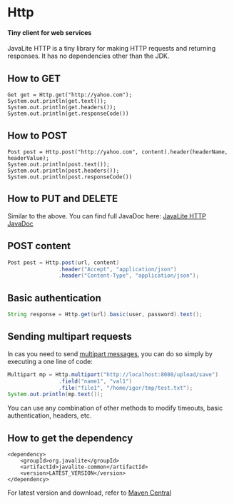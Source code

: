<div class="page-header">
   <h1>Http</h1>
   <h4>Tiny client for web services</h4>
</div>



JavaLite HTTP is a tiny library for making HTTP requests and returning responses. It has no dependencies other than the JDK.

## How to GET

~~~~ {.java}
Get get = Http.get("http://yahoo.com");
System.out.println(get.text());
System.out.println(get.headers());
System.out.println(get.responseCode())
~~~~

## How to POST

~~~~ {.java}
Post post = Http.post("http://yahoo.com", content).header(headerName, headerValue);
System.out.println(post.text());
System.out.println(post.headers());
System.out.println(post.responseCode())
~~~~

## How to PUT and DELETE

Similar to the above.  You can find full JavaDoc here:
<a href="http://javalite.github.io/activejdbc/org/javalite/http/package-summary.html">JavaLite HTTP JavaDoc</a>

## POST content

```java
Post post = Http.post(url, content)
                .header("Accept", "application/json")
                .header("Content-Type", "application/json");
```

## Basic authentication

```java
String response = Http.get(url).basic(user, password).text();
```

## Sending multipart requests

In cas you need to send [multipart messages](https://en.wikipedia.org/wiki/MIME#Multipart_messages), you can do so simply 
by executing a one line of code: 


```java
Multipart mp = Http.multipart("http://localhost:8080/upload/save")
                .field("name1", "val1")
                .file("file1", "/home/igor/tmp/test.txt");
System.out.println(mp.text());
```

You can use any combination of other methods to modify timeouts, basic authentication, headers, etc. 



## How to get the dependency

~~~~ {.xml}
<dependency>
    <groupId>org.javalite</groupId>
    <artifactId>javalite-common</artifactId>
    <version>LATEST_VERSION</version>
</dependency>
~~~~

For latest version and  download, refer to [Maven Central](http://search.maven.org/#search%7Cga%7C1%7Ca%3A%22javalite-common%22)
